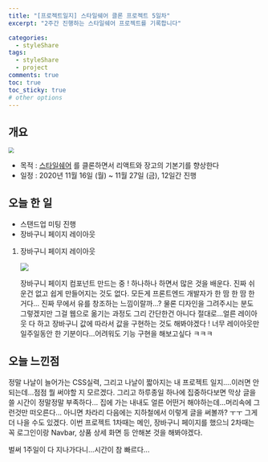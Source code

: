```yaml
---
title: "[프로젝트일지] 스타일쉐어 클론 프로젝트 5일차"
excerpt: "2주간 진행하는 스타일쉐어 프로젝트를 기록합니다"

categories:
  - styleShare
tags:
  - styleShare
  - project
comments: true
toc: true
toc_sticky: true
# other options
---
```


## 개요

<img src="https://i.ibb.co/h2xWRXL/2020-11-16-6-27-04.png" style="zoom:67%;" />

- 목적 : [스타일쉐어](https://www.styleshare.kr/) 를 클론하면서 리액트와 장고의 기본기를 향상한다
- 일정 : 2020년 11월 16일 (월) ~ 11월 27일 (금), 12일간 진행

## 오늘 한 일

- 스탠드업 미팅 진행
- 장바구니 페이지 레이아웃 

1. 장바구니 페이지 레이아웃

   ![](https://i.ibb.co/rGjwyxM/2020-11-21-3-08-04.png)

   장바구니 페이지 컴포넌트 만드는 중 ! 하나하나 하면서 많은 것을 배운다. 진짜 쉬운건 없고 쉽게 만들어지는 것도 없다. 모든게 프론트엔드 개발자가 한 땀 한 땀 한거다... 진짜 무에서 유를 창조하는 느낌이랄까...? 물론 디자인을 그려주시는 분도 그렇겠지만 그걸 웹으로 옮기는 과정도 그리 간단한건 아니다 절대로...얼른 레이아웃 다 하고 장바구니 값에 따라서 값을 구현하는 것도 해봐야겠다 ! 너무 레이아웃만 일주일동안 한 기분이다...어려워도 기능 구현을 해보고싶다 ㅋㅋㅋ
   

## 오늘 느낀점

정말 나날이 늘어가는 CSS실력, 그리고 나날이 짧아지는 내 프로젝트 일지....이러면 안되는데...점점 뭘 써야할 지 모르겠다. 그리고 하루종일 하나에 집중하다보면 막상 글을 쓸 시간이 정말정말 부족하다... 집에 가는 내내도 얼른 어떤거 해야하는데...머리속에 그런것만 떠오른다... 아니면 차라리 다음에는 지하철에서 이렇게 글을 써볼까? ㅜㅜ 그게 더 나을 수도 있겠다.
이번 프로젝트 1차때는 메인, 장바구니 페이지를 했으늬 2차때는 꼭 로그인이랑 Navbar, 상품 상세 화면 등 안해본 것을 해봐야겠다.

벌써 1주일이 다 지나가다니...시간이 참 빠르다...